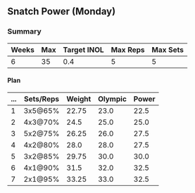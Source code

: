 ## Snatch Power (Monday)

### Summary

Weeks | Max | Target INOL | Max Reps | Max Sets
--- | --- | --- | --- | ---
6 | 35 | 0.4 | 5 | 5

#### Plan

 ... | Sets/Reps | Weight | Olympic | Power
--- | --- | --- | --- | ---
1 | 3x5@65% | 22.75 | 23.0 | 22.5
2 | 4x3@70% | 24.5 | 25.0 | 25.0
3 | 5x2@75% | 26.25 | 26.0 | 27.5
4 | 4x2@80% | 28.0 | 28.0 | 27.5
5 | 3x2@85% | 29.75 | 30.0 | 30.0
6 | 4x1@90% | 31.5 | 32.0 | 32.5
7 | 2x1@95% | 33.25 | 33.0 | 32.5

